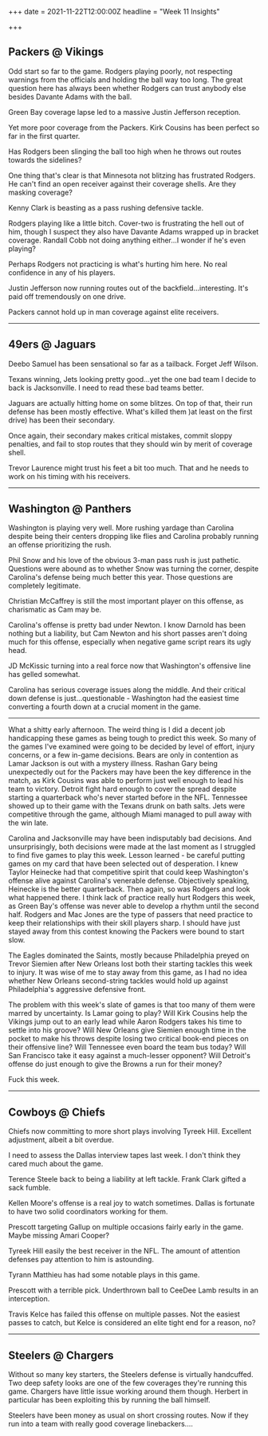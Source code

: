 +++
date = 2021-11-22T12:00:00Z
headline = "Week 11 Insights"

+++
## Packers @ Vikings

Odd start so far to the game. Rodgers playing poorly, not respecting warnings from the officials and holding the ball way too long. The great question here has always been whether Rodgers can trust anybody else besides Davante Adams with the ball.

Green Bay coverage lapse led to a massive Justin Jefferson reception. 

Yet more poor coverage from the Packers. Kirk Cousins has been perfect so far in the first quarter.

Has Rodgers been slinging the ball too high when he throws out routes towards the sidelines?

One thing that's clear is that Minnesota not blitzing has frustrated Rodgers. He can't find an open receiver against their coverage shells. Are they masking coverage?

Kenny Clark is beasting as a pass rushing defensive tackle.

Rodgers playing like a little bitch. Cover-two is frustrating the hell out of him, though I suspect they also have Davante Adams wrapped up in bracket coverage. Randall Cobb not doing anything either...I wonder if he's even playing?

Perhaps Rodgers not practicing is what's hurting him here. No real confidence in any of his players.

Justin Jefferson now running routes out of the backfield...interesting. It's paid off tremendously on one drive.

Packers cannot hold up in man coverage against elite receivers.

***

## 49ers @ Jaguars

Deebo Samuel has been sensational so far as a tailback. Forget Jeff Wilson.

Texans winning, Jets looking pretty good...yet the one bad team I decide to back is Jacksonville. I need to read these bad teams better.

Jaguars are actually hitting home on some blitzes. On top of that, their run defense has been mostly effective. What's killed them )at least on the first drive) has been their secondary.

Once again, their secondary makes critical mistakes, commit sloppy penalties, and fail to stop routes that they should win by merit of coverage shell.

Trevor Laurence might trust his feet a bit too much. That and he needs to work on his timing with his receivers.

***

## Washington @ Panthers

Washington is playing very well. More rushing yardage than Carolina despite being their centers dropping like flies and Carolina probably running an offense prioritizing the rush.

Phil Snow and his love of the obvious 3-man pass rush is just pathetic. Questions were abound as to whether Snow was turning the corner, despite Carolina's defense being much better this year. Those questions are completely legitimate.

Christian McCaffrey is still the most important player on this offense, as charismatic as Cam may be.

Carolina's offense is pretty bad under Newton. I know Darnold has been nothing but a liability, but Cam Newton and his short passes aren't doing much for this offense, especially when negative game script rears its ugly head.

JD McKissic turning into a real force now that Washington's offensive line has gelled somewhat.

Carolina has serious coverage issues along the middle. And their critical down defense is just...questionable - Washington had the easiest time converting a fourth down at a crucial moment in the game.

***

What a shitty early afternoon. The weird thing is I did a decent job handicapping these games as being tough to predict this week. So many of the games I've examined were going to be decided by level of effort, injury concerns, or a few in-game decisions. Bears are only in contention as Lamar Jackson is out with a mystery illness. Rashan Gary being unexpectedly out for the Packers may have been the key difference in the match, as Kirk Cousins was able to perform just well enough to lead his team to victory. Detroit fight hard enough to cover the spread despite starting a quarterback who's never started before in the NFL. Tennessee showed up to their game with the Texans drunk on bath salts. Jets were competitive through the game, although Miami managed to pull away with the win late.

Carolina and Jacksonville may have been indisputably bad decisions. And unsurprisingly, both decisions were made at the last moment as I struggled to find five games to play this week. Lesson learned - be careful putting games on my card that have been selected out of desperation. I knew Taylor Heinecke had that competitive spirit that could keep Washington's offense alive against Carolina's venerable defense. Objectively speaking, Heinecke is the better quarterback. Then again, so was Rodgers and look what happened there. I think lack of practice really hurt Rodgers this week, as Green Bay's offense was never able to develop a rhythm until the second half. Rodgers and Mac Jones are the type of passers that need practice to keep their relationships with their skill players sharp. I should have just stayed away from this contest knowing the Packers were bound to start slow.

The Eagles dominated the Saints, mostly because Philadelphia preyed on Trevor Siemien after New Orleans lost both their starting tackles this week to injury. It was wise of me to stay away from this game, as I had no idea whether New Orleans second-string tackles would hold up against Philadelphia's aggressive defensive front.

The problem with this week's slate of games is that too many of them were marred by uncertainty. Is Lamar going to play? Will Kirk Cousins help the Vikings jump out to an early lead while Aaron Rodgers takes his time to settle into his groove? Will New Orleans give Siemien enough time in the pocket to make his throws despite losing two critical book-end pieces on their offensive line? Will Tennessee even board the team bus today? Will San Francisco take it easy against a much-lesser opponent? Will Detroit's offense do just enough to give the Browns a run for their money?

Fuck this week.

***

## Cowboys @ Chiefs

Chiefs now committing to more short plays involving Tyreek Hill. Excellent adjustment, albeit a bit overdue.

I need to assess the Dallas interview tapes last week. I don't think they cared much about the game. 

Terence Steele back to being a liability at left tackle. Frank Clark gifted a sack fumble.

Kellen Moore's offense is a real joy to watch sometimes. Dallas is fortunate to have two solid coordinators working for them.

Prescott targeting Gallup on multiple occasions fairly early in the game. Maybe missing Amari Cooper?

Tyreek Hill easily the best receiver in the NFL. The amount of attention defenses pay attention to him is astounding.

Tyrann Matthieu has had some notable plays in this game.

Prescott with a terrible pick. Underthrown ball to CeeDee Lamb results in an interception.

Travis Kelce has failed this offense on multiple passes. Not the easiest passes to catch, but Kelce is considered an elite tight end for a reason, no?

***

## Steelers @ Chargers

Without so many key starters, the Steelers defense is virtually handcuffed. Two deep safety looks are one of the few coverages they're running this game. Chargers have little issue working around them though. Herbert in particular has been exploiting this by running the ball himself.

Steelers have been money as usual on short crossing routes. Now if they run into a team with really good coverage linebackers....